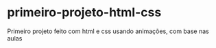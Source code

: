 # primeiro-projeto-html-css
Primeiro projeto feito com html e css usando animações, com base nas aulas
